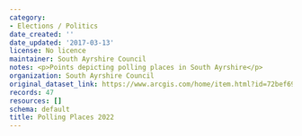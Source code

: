 ```yaml
---
category:
- Elections / Politics
date_created: ''
date_updated: '2017-03-13'
license: No licence
maintainer: South Ayrshire Council
notes: <p>Points depicting polling places in South Ayrshire</p>
organization: South Ayrshire Council
original_dataset_link: https://www.arcgis.com/home/item.html?id=72bef698f90b4da7b28ee403598e4403
records: 47
resources: []
schema: default
title: Polling Places 2022
---
```


